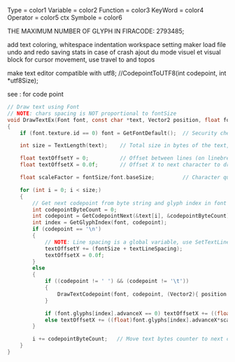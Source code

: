Type = color1
Variable = color2
Function = color3
KeyWord = color4
Operator = color5
ctx Symbole = color6

THE MAXIMUM NUMBER OF GLYPH IN FIRACODE: 2793485;

add text coloring,
whitespace indentation
workspace setting maker
load file
undo and redo
saving stats in case of crash
ajout du mode visuel et visual block
for cursor movement, use travel to and topos

make text editor compatible with utf8;
	//CodepointToUTF8(int codepoint, int *utf8Size);

see : for code point 
```c
// Draw text using Font
// NOTE: chars spacing is NOT proportional to fontSize
void DrawTextEx(Font font, const char *text, Vector2 position, float fontSize, float spacing, Color tint)
{
    if (font.texture.id == 0) font = GetFontDefault();  // Security check in case of not valid font

    int size = TextLength(text);    // Total size in bytes of the text, scanned by codepoints in loop

    float textOffsetY = 0;          // Offset between lines (on linebreak '\n')
    float textOffsetX = 0.0f;       // Offset X to next character to draw

    float scaleFactor = fontSize/font.baseSize;         // Character quad scaling factor

    for (int i = 0; i < size;)
    {
        // Get next codepoint from byte string and glyph index in font
        int codepointByteCount = 0;
        int codepoint = GetCodepointNext(&text[i], &codepointByteCount);
        int index = GetGlyphIndex(font, codepoint);
        if (codepoint == '\n')
        {
            // NOTE: Line spacing is a global variable, use SetTextLineSpacing() to setup
            textOffsetY += (fontSize + textLineSpacing);
            textOffsetX = 0.0f;
        }
        else
        {
            if ((codepoint != ' ') && (codepoint != '\t'))
            {
                DrawTextCodepoint(font, codepoint, (Vector2){ position.x + textOffsetX, position.y + textOffsetY }, fontSize, tint);
            }

            if (font.glyphs[index].advanceX == 0) textOffsetX += ((float)font.recs[index].width*scaleFactor + spacing);
            else textOffsetX += ((float)font.glyphs[index].advanceX*scaleFactor + spacing);
        }

        i += codepointByteCount;   // Move text bytes counter to next codepoint
    }
}
```
